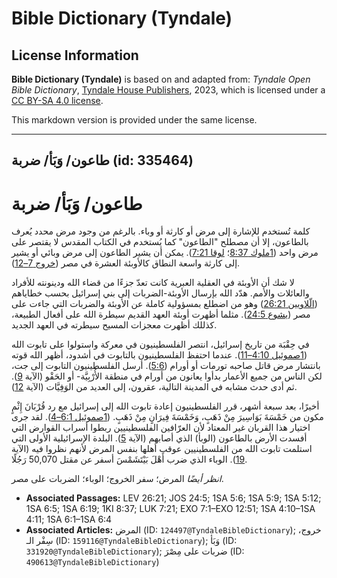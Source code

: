 # Bible Dictionary (Tyndale)

## License Information

**Bible Dictionary (Tyndale)** is based on and adapted from: _Tyndale Open Bible Dictionary_, [Tyndale House Publishers](https://tyndaleopenresources.com/), 2023, which is licensed under a [CC BY-SA 4.0 license](https://creativecommons.org/licenses/by-sa/4.0/legalcode.en).

This markdown version is provided under the same license.



--------------------------------

## طاعون/ وَبَأ/ ضربة (id: 335464)

طاعون/ وَبَأ/ ضربة
==================

كلمة تُستخدم للإشارة إلى مرض أو كارثة أو وباء. بالرغم من وجود مرض محدد يُعرف بالطاعون، إلا أن مصطلح "الطاعون" كما يُستخدم في الكتاب المقدس لا يقتصر على مرض واحد ([1ملوك 8:37](https://ref.ly/1Kgs8:37)؛ [لوقا 7:21](https://ref.ly/Luke7:21)). يمكن أن يشير الطاعون إلى مرض وبائي أو يشير إلى كارثة واسعة النطاق كالأوبئة العشرة في مصر ([خروج 7–12](https://ref.ly/Exod7:1-Exod12:51)).

لا شك أن الأوبئة في العقلية العبرية كانت تعدّ جزءًا من قضاء الله ودينونته للأفراد والعائلات والأمم. هدّد الله بإرسال الأوبئة\-الضربات إلى بني إسرائيل بحسب خطاياهم ([الّلاويين 26:21](https://ref.ly/Lev26:21)) وهو من اضطلع بمسؤولية كاملة عن الأوبئة والضربات التي جاءت على مصر ([يشوع 24:5](https://ref.ly/Josh24:5)). مثلما أظهرت أوبئة العهد القديم سيطرة الله على أفعال الطبيعة، كذللك أظهرت معجزات المسيح سيطرته في العهد الجديد.

في حِقْبَة من تاريخ إسرائيل، انتصر الفلسطينيون في معركة واستولوا على تابوت الله ([1صموئيل 4:10–11](https://ref.ly/1Sam4:10-1Sam4:11)). عندما احتفظ الفلسطينيون بالتابوت في أشدود، أظهر الله قوته بانتشار مرض قاتل صاحبه تورمات أو أورام ([5:6](https://ref.ly/1Sam5:6)). أرسل الفلسطينيون التابوت إلى جت، لكن الناس من جميع الأعمار بدأوا يعانون من أورام في منطقة الأُرْبِيَّة\- أو الحَقْو (الآية [9](https://ref.ly/1Sam5:9)). ثم أدى حدث مشابه في المدينة التالية، عقرون، إلى العديد من الوَفِيَّات (الآية [12](https://ref.ly/1Sam5:12)).

أخيرًا، بعد سبعة أشهر، قرر الفلسطينيون إعادة تابوت الله إلى إسرائيل مع رد قُرْبَانَ إِثْمٍ مكون من خَمْسَةَ بَوَاسِيرَ مِنْ ذَهَبٍ، وَخَمْسَةَ فِيرَانٍ مِنْ ذَهَبٍ. ([1صموئيل 6:1–4](https://ref.ly/1Sam6:1-1Sam6:4)). لقد جرى اختيار هذا القربان غير المعتاد لأن العرّافين الفلسطينيين ربطوا أسراب القوارض التي أفسدت الأرض بالطاعون (الوبأ) الذي أصابهم (الآية [5](https://ref.ly/1Sam6:5)). البلدة الإسرائيلية الأولى التي استلمت تابوت الله من الفلسطينيين عوقب أهلها بنفس المرض لأنهم نظروا فيه (الآية [19](https://ref.ly/1Sam6:19)). الوباء الذي ضرب أَهْلَ بَيْتَشَمْسَ أسفر عن مقتل 50,070 رَجُلًا.

*انظر أيضًا* المرض؛ سفر الخروج؛ الوباء؛ الضربات على مصر.

* **Associated Passages:** LEV 26:21; JOS 24:5; 1SA 5:6; 1SA 5:9; 1SA 5:12; 1SA 6:5; 1SA 6:19; 1KI 8:37; LUK 7:21; EXO 7:1–EXO 12:51; 1SA 4:10–1SA 4:11; 1SA 6:1–1SA 6:4
* **Associated Articles:** المرض (ID: `124497@TyndaleBibleDictionary`); خروج، سِفْر الـ (ID: `159116@TyndaleBibleDictionary`); وَبَأ (ID: `331920@TyndaleBibleDictionary`); ضربات على مِصْرَ (ID: `490613@TyndaleBibleDictionary`)

